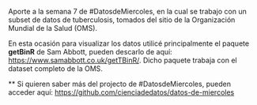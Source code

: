 
Aporte a la semana 7 de #DatosdeMiercoles, en la cual se trabajo con un subset de datos de tuberculosis, tomados del sitio de la Organización Mundial de la Salud (OMS).

En esta ocasión para visualizar los datos utilicé principalmente el paquete **getBinR** de Sam Abbott, pueden descarlo de aquí: https://www.samabbott.co.uk/getTBinR/. Dicho paquete trabaja con el dataset completo de la OMS.

** Si quieren saber más del projecto de #DatosdeMiercoles, pueden acceder aquí: https://github.com/cienciadedatos/datos-de-miercoles

